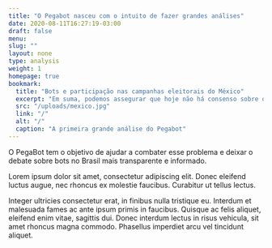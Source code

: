 ```yaml
---
title: "O Pegabot nasceu com o intuito de fazer grandes análises"
date: 2020-08-11T16:27:19-03:00
draft: false
menu:
slug: ""
layout: none
type: analysis
weight: 1
homepage: true
bookmark:
  title: "Bots e participação nas campanhas eleitorais do México"
  excerpt: "Em suma, podemos assegurar que hoje não há consenso sobre qual intervalo de confiança pode ser definido para garantir se uma conta é bot ou não, sem revisar qualitativamente o conteúdo dos posts…"
  src: "/uploads/mexico.jpg"
  link: "/"
  alt: "/"
  caption: "A primeira grande análise do Pegabot"
---
```

O PegaBot tem o objetivo de ajudar a combater esse problema e deixar o debate sobre bots no Brasil mais transparente e informado.

Lorem ipsum dolor sit amet, consectetur adipiscing elit. Donec eleifend luctus augue, nec rhoncus ex molestie faucibus. Curabitur ut tellus lectus.

Integer ultricies consectetur erat, in finibus nulla tristique eu. Interdum et malesuada fames ac ante ipsum primis in faucibus. Quisque ac felis aliquet, eleifend enim vitae, sagittis dui. Donec interdum lectus in risus vehicula, sit amet rhoncus magna commodo. Phasellus imperdiet arcu vel tincidunt aliquet.
